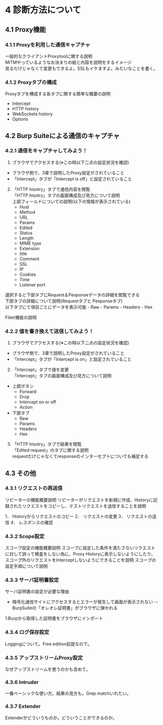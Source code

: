 # 4 診断方法について
## 4.1 Proxy機能
### 4.1.1 Proxyを利用した通信キャプチャ
一般的なクライアントProxytoolに関する説明  
MITMやっているようなお決まりの絵と内容を説明をするイメージ  
見るだけじゃなくて変更もできるよ。SSLもイケますよ。みたいなことを書く。

### 4.1.2 Proxyタブの構成
Proxyタブを構成する各タブに関する簡単な概要の説明  
- Intercept
- HTTP history
- WebSockets history
- Options
 
## 4.2 Burp Suiteによる通信のキャプチャ
### 4.2.1 通信をキャプチャしてみよう！
1. ブラウザでアクセスする(※この時以下二点の設定状況を確認)
  - ブラウザ側で、3章で説明したProxy設定がされていること
  - 「Intercept」タブが「Intercept is off」と設定されていること
2. 「HTTP hisotry」タブで通信内容を閲覧  
  「HTTP hisotry」タブの画面構成及び見方について説明  
  上部フィールドについての説明(以下の情報が表示されている)
    - Host
    - Method
    - URL
    - Params
    - Edited
    - Status
    - Length
    - MIME type
    - Extension
    - title
    - Comment
    - SSL
    - IP
    - Cookies
    - Time
    - Listener port

  選択すると下部タブにRequest＆Pesponseデータの詳細を閲覧できる  
  下部タブの詳細について説明(Requestタブと Pesponseタブ)  
  以下タブにて項目ごとにデータを表示可能
    - Raw
    - Params
    - Headers
    - Hex

  Filetr機能の説明

### 4.2.2 値を書き換えて送信してみよう！
1. ブラウザでアクセスする(※この時以下二点の設定状況を確認)
  - ブラウザ側で、3章で説明したProxy設定がされていること
  - 「Intercept」タブが「Intercept is on」と設定されていること
2. 「Intercept」タブで値を変更  
「Intercept」タブの画面構成及び見方について説明
  - 上部ボタン
    - Forward
    - Drop
    - Intercept on or off
    - Action
  - 下部タブ
    - Raw
    - Params
    - Headers
    - Hex
3. 「HTTP hisotry」タブで結果を閲覧  
「Edited request」のタブに関する説明    
requestだけじゃなくてresponseのインターセプトについても補足する

## 4.3 その他

### 4.3.1 リクエストの再送信

リピーターの機能概要説明
リピーターがリクエストを新規に作成、Historyに記録されたリクエストをコピーし、テストリクエストを送信することを説明

1． Historyからリクエストのコピー
2． リクエストの変更
3． リクエストの送信
4． レスポンスの確認

### 4.3.2 Scope設定

スコープ設定の機能概要説明
スコープに設定した条件を満たさないリクエストに対して誤って検査をしない為に、Proxy Historyに表示しないようにしたり、スコープ外のリクエストをInterceptしないようにできることを説明
スコープの設定手順について説明

### 4.3.3 サーバ証明書設定

サーバ証明書の設定が必要な理由

- 暗号化通信サイトにアクセスするとエラーが発生して画面が表示されない
-- BurpSuiteの「オレオレ証明書」がブラウザに弾かれる

1.Burpから取得した証明書をブラウザにインポート


### 4.3.4 ログ保存設定

Loggingについて。Free edition前提なので。

### 4.3.5 アップストリームProxy設定

なぜアップストリームを使うのかも含めて。

### 4.3.6 Intruder

一番ベーシックな使い方。結果の見方も。Grep matchいれたい。

### 4.3.7 Extender

Extenderがどういうものか。どういうことができるのか。
